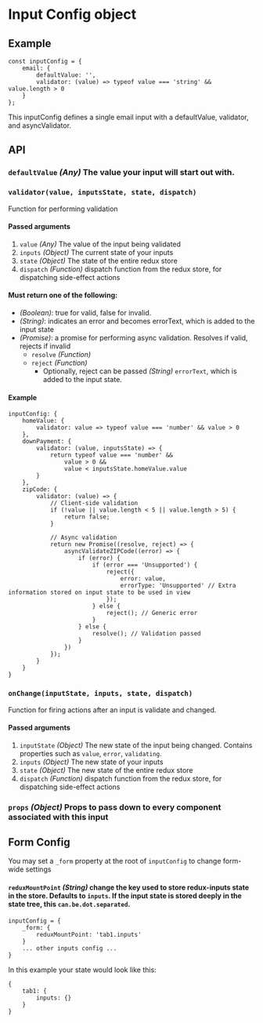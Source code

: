 # Input Config object

## Example

    const inputConfig = {
        email: {
            defaultValue: '',
            validator: (value) => typeof value === 'string' && value.length > 0
        }
    };

This inputConfig defines a single email input with a defaultValue, validator, and asyncValidator.

## API

### `defaultValue` *(Any)* The value your input will start out with. 

### `validator(value, inputsState, state, dispatch)`
 
Function for performing validation
 
#### Passed arguments
1. `value` *(Any)* The value of the input being validated
2. `inputs` *(Object)* The current state of your inputs
3. `state` *(Object)* The state of the entire redux store
4. `dispatch` *(Function)* dispatch function from the redux store, for dispatching side-effect actions

#### Must return one of the following:
- *(Boolean)*: true for valid, false for invalid.
- *(String)*: indicates an error and becomes errorText, which is added to the input state
- *(Promise)*: a promise for performing async validation. Resolves if valid, rejects if invalid
    - `resolve` *(Function)*
    - `reject` *(Function)*
        - Optionally, reject can be passed *(String)* `errorText`, which is added to the input state.
        
#### Example

    inputConfig: {
        homeValue: {
            validator: value => typeof value === 'number' && value > 0
        },
        downPayment: {
            validator: (value, inputsState) => {
                return typeof value === 'number' &&
                    value > 0 &&
                    value < inputsState.homeValue.value
            }
        },
        zipCode: {
            validator: (value) => {
                // Client-side validation
                if (!value || value.length < 5 || value.length > 5) {
                    return false;
                }
                
                // Async validation
                return new Promise((resolve, reject) => {
                    asyncValidateZIPCode((error) => {
                        if (error) {
                            if (error === 'Unsupported') {
                                reject({
                                    error: value,
                                    errorType: 'Unsupported' // Extra information stored on input state to be used in view
                                });
                            } else {
                                reject(); // Generic error
                            }
                        } else {
                            resolve(); // Validation passed
                        }
                    })
                });
            }
        }
    }

### `onChange(inputState, inputs, state, dispatch)`
 
Function for firing actions after an input is validate and changed.
 
#### Passed arguments
1. `inputState` *(Object)* The new state of the input being changed. Contains properties such as `value`, `error`, `validating`.
2. `inputs` *(Object)* The new state of your inputs
3. `state` *(Object)* The new state of the entire redux store
4. `dispatch` *(Function)* dispatch function from the redux store, for dispatching side-effect actions

### `props` *(Object)* Props to pass down to every component associated with this input 

## Form Config

You may set a `_form` property at the root of `inputConfig` to change form-wide settings

#### `reduxMountPoint` *(String)* change the key used to store redux-inputs state in the store. Defaults to `inputs`. If the input state is stored deeply in the state tree, this `can.be.dot.separated`.

    inputConfig = {
        _form: {
            reduxMountPoint: 'tab1.inputs'
        }
        ... other inputs config ...
    }
    
In this example your state would look like this:

    {
        tab1: {
            inputs: {}
        }
    }
